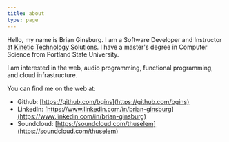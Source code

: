 ```yaml
---
title: about
type: page
---
```


Hello, my name is Brian Ginsburg. I am a Software Developer and Instructor at [Kinetic Technology Solutions](https://www.kinetictechsolutions.com/).
I have a master's degree in Computer Science from Portland State University.

I am interested in the web, audio programming, functional programming, and cloud infrastructure.

You can find me on the web at:

- Github: [https://github.com/bgins](https://github.com/bgins)
- LinkedIn: [https://www.linkedin.com/in/brian-ginsburg](https://www.linkedin.com/in/brian-ginsburg)
- Soundcloud: [https://soundcloud.com/thuselem](https://soundcloud.com/thuselem)
